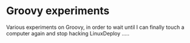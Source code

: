 # Groovy experiments

Various experiments on Groovy, in order to wait until I can finally touch a computer again and stop hacking LinuxDeploy .....

